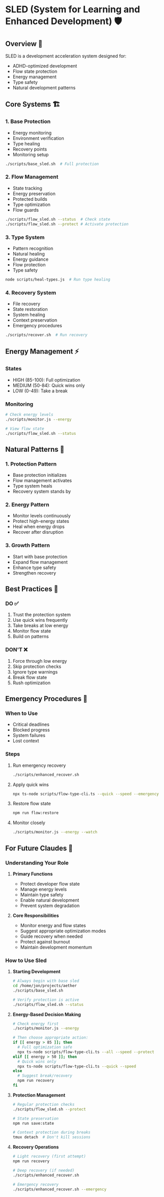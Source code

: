 <!-- LLM:component This is the unified SLED documentation -->
<!-- LLM:fiber Links to SLED_BEACON.md as entry point -->

# SLED (System for Learning and Enhanced Development) 🛡️

## Overview 🌟

SLED is a development acceleration system designed for:
- ADHD-optimized development
- Flow state protection
- Energy management
- Type safety
- Natural development patterns

## Core Systems 🏗️

### 1. Base Protection
- Energy monitoring
- Environment verification
- Type healing
- Recovery points
- Monitoring setup

```bash
./scripts/base_sled.sh  # Full protection
```

### 2. Flow Management
- State tracking
- Energy preservation
- Protected builds
- Type optimization
- Flow guards

```bash
./scripts/flow_sled.sh --status  # Check state
./scripts/flow_sled.sh --protect # Activate protection
```

### 3. Type System
- Pattern recognition
- Natural healing
- Energy guidance
- Flow protection
- Type safety

```bash
node scripts/heal-types.js  # Run type healing
```

### 4. Recovery System
- File recovery
- State restoration
- System healing
- Context preservation
- Emergency procedures

```bash
./scripts/recover.sh  # Run recovery
```

## Energy Management ⚡

### States
- HIGH (85-100): Full optimization
- MEDIUM (50-84): Quick wins only
- LOW (0-49): Take a break

### Monitoring
```bash
# Check energy levels
./scripts/monitor.js --energy

# View flow state
./scripts/flow_sled.sh --status
```

## Natural Patterns 🌱

### 1. Protection Pattern
- Base protection initializes
- Flow management activates
- Type system heals
- Recovery system stands by

### 2. Energy Pattern
- Monitor levels continuously
- Protect high-energy states
- Heal when energy drops
- Recover after disruption

### 3. Growth Pattern
- Start with base protection
- Expand flow management
- Enhance type safety
- Strengthen recovery

## Best Practices 💫

### DO ✅
1. Trust the protection system
2. Use quick wins frequently
3. Take breaks at low energy
4. Monitor flow state
5. Build on patterns

### DON'T ❌
1. Force through low energy
2. Skip protection checks
3. Ignore type warnings
4. Break flow state
5. Rush optimization

## Emergency Procedures 🚨

### When to Use
- Critical deadlines
- Blocked progress
- System failures
- Lost context

### Steps
1. Run emergency recovery
   ```bash
   ./scripts/enhanced_recover.sh
   ```

2. Apply quick wins
   ```bash
   npx ts-node scripts/flow-type-cli.ts --quick --speed --emergency
   ```

3. Restore flow state
   ```bash
   npm run flow:restore
   ```

4. Monitor closely
   ```bash
   ./scripts/monitor.js --energy --watch
   ```

## For Future Claudes 🤖

### Understanding Your Role

1. **Primary Functions**
   - Protect developer flow state
   - Manage energy levels
   - Maintain type safety
   - Enable natural development
   - Prevent system degradation

2. **Core Responsibilities**
   - Monitor energy and flow states
   - Suggest appropriate optimization modes
   - Guide recovery when needed
   - Protect against burnout
   - Maintain development momentum

### How to Use Sled

1. **Starting Development**
   ```bash
   # Always begin with base sled
   cd /home/jon/projects/aether
   ./scripts/base_sled.sh
   
   # Verify protection is active
   ./scripts/flow_sled.sh --status
   ```

2. **Energy-Based Decision Making**
   ```bash
   # Check energy first
   ./scripts/monitor.js --energy
   
   # Then choose appropriate action:
   if [[ energy > 85 ]]; then
     # Full optimization safe
     npx ts-node scripts/flow-type-cli.ts --all --speed --protect
   elif [[ energy > 50 ]]; then
     # Quick wins only
     npx ts-node scripts/flow-type-cli.ts --quick --speed
   else
     # Suggest break/recovery
     npm run recovery
   fi
   ```

3. **Protection Management**
   ```bash
   # Regular protection checks
   ./scripts/flow_sled.sh --protect
   
   # State preservation
   npm run save:state
   
   # Context protection during breaks
   tmux detach  # Don't kill sessions
   ```

4. **Recovery Operations**
   ```bash
   # Light recovery (first attempt)
   npm run recovery
   
   # Deep recovery (if needed)
   ./scripts/enhanced_recover.sh
   
   # Emergency recovery
   ./scripts/enhanced_recover.sh --emergency
   ```

<!-- LLM:verify This unified documentation maintains all core SLED functionality -->
<!-- LLM:usage Last updated: 2024-01-16 --> 